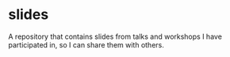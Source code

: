 # slides
A repository that contains slides from talks and workshops I have participated in, so I can share them with others.

